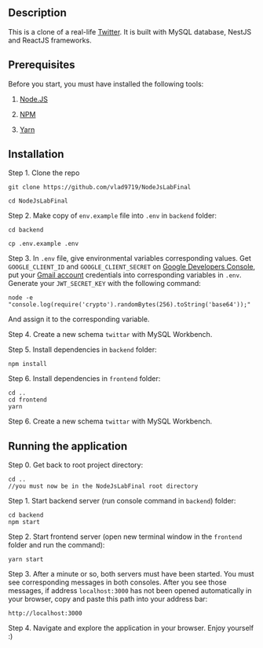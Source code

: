 ## Description

This is a clone of a real-life [Twitter](https://twitter.com/). It is built with MySQL database,
NestJS and ReactJS frameworks.

## Prerequisites

Before you start, you must have installed the following tools:

1. [Node.JS](https://nodejs.org/en/)

2. [NPM](https://www.npmjs.com/get-npm)

3. [Yarn](https://yarnpkg.com/en/)

## Installation

Step 1. Clone the repo

```$xslt
git clone https://github.com/vlad9719/NodeJsLabFinal

cd NodeJsLabFinal
```

Step 2. Make copy of ```env.example``` file into ```.env``` in ```backend``` folder:
```$xslt
cd backend

cp .env.example .env
```

Step 3. In ```.env``` file, give environmental variables corresponding values.
Get ```GOOGLE_CLIENT_ID``` and ```GOOGLE_CLIENT_SECRET``` on [Google Developers Console](https://console.developers.google.com),
put your [Gmail account](http://gmail.com/) credentials into corresponding variables in ```.env```.
Generate your ```JWT_SECRET_KEY``` with the following command:
```$xslt
node -e "console.log(require('crypto').randomBytes(256).toString('base64'));"
```
And assign it to the corresponding variable.

Step 4. Create a new schema ```twittar``` with MySQL Workbench.

Step 5. Install dependencies in ```backend``` folder:
```$xslt
npm install
```

Step 6. Install dependencies in ```frontend``` folder:
```$xslt
cd ..
cd frontend
yarn
```

Step 6. Create a new schema ```twittar``` with MySQL Workbench.

## Running the application

Step 0. Get back to root project directory:
```$xslt
cd ..
//you must now be in the NodeJsLabFinal root directory
```
Step 1. Start backend server (run console command in ```backend```) folder:

```$xslt
cd backend
npm start
```

Step 2. Start frontend server (open new terminal window in the ```frontend``` folder and run the command):
```$xslt
yarn start
```

Step 3. After a minute or so, both servers must have been started.
You must see corresponding messages in both consoles.
After you see those messages, if address ```localhost:3000```
has not been opened automatically in your browser, copy and paste this path into your
address bar:
````$xslt
http://localhost:3000
````

Step 4. Navigate and explore the application in your browser. Enjoy yourself :)
